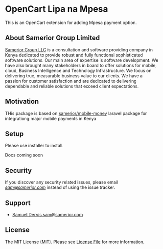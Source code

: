 # OpenCart Lipa na Mpesa

This is an OpenCart extension for adding Mpesa payment option.

## About Samerior Group Limited

[Samerior Group LLC](https://www.samerior.com) is a consultation and software providing company in Kenya dedicated to provide robust and fully functional sophisticated software solutions. Our main area of expertise is software development. We have also brought many stakeholders in board to offer solutions for mobile, cloud, Business Intelligence and  Technology Infrastructure. We focus on delivering true, measurable business value to our clients. We have a passion for customer satisfaction and are dedicated to delivering dependable and reliable solutions that exceed client expectations.

## Motivation

THis package is based on [samerior/mobile-money](https://github.com/samerior/mobile-money) laravel package for integrationg major mobile payments in Kenya

## Setup

Please use installer to install.

Docs coming soon 


## Security

If you discover any security related issues, please email *sam@samerior.com* instead of using the issue tracker.

## Support

- [Samuel Dervis <sam@samerior.com>](https://github.com/samerior)

## License

The MIT License (MIT). Please see [License File](LICENSE.md) for more information.
